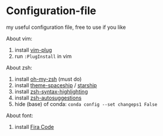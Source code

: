 # Configuration-file
my useful configuration file, free to use if you like

About vim:
1. install [vim-plug](https://github.com/junegunn/vim-plug)
2. run `:PlugInstall` in vim

About zsh:
1. install [oh-my-zsh](https://ohmyz.sh/) (must do)
2. install [theme-spaceship](https://github.com/denysdovhan/spaceship-prompt) / [starship](https://github.com/starship/starship)
3. install [zsh-syntax-highlighting](https://github.com/zsh-users/zsh-syntax-highlighting)
4. install [zsh-autosuggestions](https://github.com/zsh-users/zsh-autosuggestions)
5. hide (base) of conda: `conda config --set changeps1 False`

About font:
1. install [Fira Code](https://github.com/tonsky/FiraCode)
